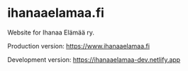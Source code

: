 # ihanaaelamaa.fi

Website for Ihanaa Elämää ry.

Production version: https://www.ihanaaelamaa.fi

Development version: https://ihanaaelamaa-dev.netlify.app
